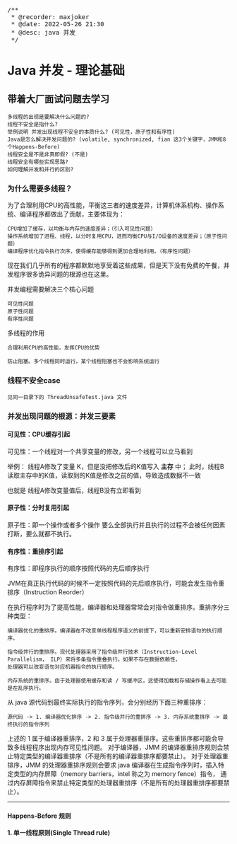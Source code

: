 <pre>
/**
 * @recorder: maxjoker
 * @date: 2022-05-26 21:30
 * @desc: java 并发
 */
</pre>

# Java 并发 - 理论基础

## 带着大厂面试问题去学习

    多线程的出现是要解决什么问题的? 
    线程不安全是指什么? 
    举例说明 并发出现线程不安全的本质什么? (可见性，原子性和有序性)
    Java是怎么解决并发问题的? (volatile, synchronized, fian 这3个关键字，JMM和8个Happens-Before) 
    线程安全是不是非真即假? (不是) 
    线程安全有哪些实现思路? 
    如何理解并发和并行的区别?

### 为什么需要多线程？

为了合理利用CPU的高性能，平衡这三者的速度差异，计算机体系机构、操作系统、编译程序都做出了贡献，主要体现为：

    CPU增加了缓存，以均衡与内存的速度差异；（引入可见性问题）
    操作系统增加了进程、线程，以分时复用CPU，进而均衡CPU与I/O设备的速度差异；（原子性问题）
    编译程序优化指令执行次序，使得缓存能够得到更加合理地利用。（有序性问题）

现在我们几乎所有的程序都默默地享受着这些成果，但是天下没有免费的午餐，并发程序很多诡异问题的根源也在这里。

并发编程需要解决三个核心问题

    可见性问题
    原子性问题
    有序性问题

多线程的作用

    合理利用CPU的高性能，发挥CPU的优势
    
    防止阻塞。多个线程同时运行，某个线程阻塞也不会影响系统运行

### 线程不安全case

    见同一目录下的 ThreadUnsafeTest.java 文件

### 并发出现问题的根源：并发三要素

#### 可见性：CPU缓存引起
可见性：一个线程对一个共享变量的修改，另一个线程可以立马看到

举例：
线程A修改了变量 K，但是没把修改后的K值写入 <b>主存</b> 中；
此时，线程B读取主存中的K值，读取到的K值是修改之前的值，导致造成数据不一致

也就是 线程A修改变量值后，线程B没有立即看到

#### 原子性：分时复用引起

原子性：即一个操作或者多个操作 要么全部执行并且执行的过程不会被任何因素打断，要么就都不执行。

#### 有序性：重排序引起

有序性：即程序执行的顺序按照代码的先后顺序执行

JVM在真正执行代码的时候不一定按照代码的先后顺序执行，可能会发生指令重排序（Instruction Reorder）

在执行程序时为了提高性能，编译器和处理器常常会对指令做重排序。重排序分三种类型：

    编译器优化的重排序。编译器在不改变单线程程序语义的前提下，可以重新安排语句的执行顺序。 

    指令级并行的重排序。现代处理器采用了指令级并行技术（Instruction-Level Parallelism， ILP）来将多条指令重叠执行。如果不存在数据依赖性，
    处理器可以改变语句对应机器指令的执行顺序。 
    
    内存系统的重排序。由于处理器使用缓存和读 / 写缓冲区，这使得加载和存储操作看上去可能是在乱序执行。 


从 java 源代码到最终实际执行的指令序列，会分别经历下面三种重排序：  

    源代码 -> 1. 编译器优化排序 -> 2. 指令级并行的重排序 -> 3. 内存系统重排序 -> 最终执行的指令序列

上述的 1 属于编译器重排序，2 和 3 属于处理器重排序。这些重排序都可能会导致多线程程序出现内存可见性问题。
对于编译器，JMM 的编译器重排序规则会禁止特定类型的编译器重排序（不是所有的编译器重排序都要禁止）。
对于处理器重排序，JMM 的处理器重排序规则会要求 java 编译器在生成指令序列时，插入特定类型的内存屏障（memory barriers，intel 称之为 memory fence）指令，
通过内存屏障指令来禁止特定类型的处理器重排序（不是所有的处理器重排序都要禁止）。

<hr/>

#### Happens-Before 规则

<b>1. 单一线程原则(Single Thread rule)</b>

